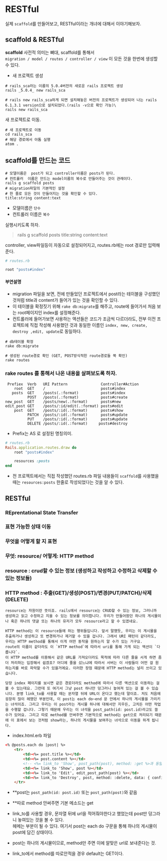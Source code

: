 # RESTful

실제 `scaffold`를 만들어보고, RESTful이라는 개녀에 대해서 이야기해보자.

## scaffold & RESTful

**scaffold** 사전적 의미는 뼈대,  scaffold를 통해서 <br>
`migration / model / routes / controller / view` 이 모든 것을 한번에 생성할 수 있다.

- 새 프로젝트 생성
```shell
# rails_sca라는 이름의 5.0.4버전의 새로운 rails 프로젝트 생성
rails _5.0.4_ new rails_sca

# rails new rails_sca하게 되면 설치해놓은 버전의 프로젝트가 생성되어 나는 rails 6.1.3.1 version으로 설치되었다.(rails -v으로 확인 가능)\
rails new rails_sca
```

새 프로젝트로 이동.
```shell
# 새 프로젝트로 이동
cd rails_sca
# 해당 경로에서 아톰 실행
atom .
```

## scaffold를 만드는 코드
```shell
# 모델이름은  post가 되고 controller이름은 posts가 된다.
# 컨트롤러  이름은 만드는 model이름의 복수로 만들어주는 것이 관례이다.
rails g scaffold posts
# migration파일의 기본적인 설정
# 한 줄로 모든 것이 만들어지는 것을 확인할 수 있다.
title:string content:text
```
- 모델이름은 `단수`
- 컨트롤러 이름은 `복수`

실행시키도록 하자.
> rails g scaffold posts title:string content:text

controller, view파일등이 자동으로 설정되어지고, routes.rb에는 root 경로만 입력해준다.
```Ruby
# routes.rb

root "posts#index"
```
#### 부연설명
- migration 파일을 보면, 전에 만들었던 프로젝트에서 post라는 테이블을 구성했던 것처럼 title과 content가 들어가 있는 것을 확인할 수 있다. 
- 이 테이블을 확정짓기 위해 `rake db:migrate`를 해주고, route에 들어가서 처음 보는 root페이지인 index를 설정해준다.
- 컨트롤러에 들어가보면 사용하는 액션들은 코드가 조금씩 다르더라도, 전부 이전 프로젝트에 직접 작성해 사용했던 것과 동일한 이름인 `index, new, create, destroy ,edit, update`로 동일하다.

```shell
# db테이블 확정
rake db:migrate

# 생성된 route경로 확인 (GET, POST방식적힌 route경로들 쭉 확인)
rake routes
```

### rake routes 를 통해서 나온 내용을 살펴보도록 하자.
```shell
 Prefiex  Verb   URI Pattern               Controller#Action
    root  GET    /                         posts#index
   posts  GET    /posts(.:format)          posts#index
          POST   /posts(.:format)          posts#create
new_post  GET    /posts/new(.:format)      posts#new
edit_post GET    /posts/:id/edit(.:format) posts#edit
    post  GET    /posts/:id(.:format)      posts#show
          PATCH  /posts/:id(.:format)      posts#update
          PUT    /posts/:id(.:format)      posts#update
          DELETE /posts/:id(.:format)     posts#destroy
```


- Prefix는 AS 로 설정된 명칭의미.


```Ruby
# routes.rb
Rails.application.routes.draw do
    root "posts#index"

    resources :posts
end
```
- 전 프로젝트에서는 직접 작성했던 routes.rb 파일 내용들이 `scaffold`를 사용했을 때는 `resources:posts` 한줄로 작성되었다는 것을 알 수 있다.

## RESTful
### REprentational State Transfer
### 표현 가능한 상태 이동
### 무엇을 어떻게 할 지 표현
### 무엇: resource/ 어떻게: HTTP method

### resource : crud할 수 있는 정보 (생성하고 작성하고 수정하고 삭제할 수 있는 정보들)

### HTTP method : 추출(GET)/생성(POST)/변경(PUT/PATCH)/삭제(DELETE)

```
resource는 자원이란 뜻이죠. rails에서 resource는 CRUD할 수 있는 정보, 그러니까 생성하고 읽고 수정하고 지울 수 있는 정보를 의미합니다. 우리가 만들어왔던 하나의 게시물이나 혹은 하나의 댓글 또는 하나의 유저가 모두 resource라고 할 수 있겠네요.

HTTP method는 이 resource들에 하는 행위들입니다. 앞서 말했듯, 우리는 이 게시물을 추출하거나 생성하고 또 변경하거나 제거할 수 있을 겁니다. 그래서 URI 패턴이 같더라도, 우리는 HTTP method를 통해서 이게 어떤 동작을 원하는지 알 수가 있는 거구요. 
route의 이름이 같더라도 이 `HTTP method`에 따라서 uri를 통해 가게 되는 액션이 `다릅니다`.
이 HTTP method를 이용해서 같은 URL를 가져오더라도 목적에 따라 다른 줄을 서게 하면 좀더 처리하는 입장해서 쉽겠죠? 어디에 줄을 섰느냐에 따라서 서버는 이 사람들이 어떤 걸 원하는지를 바로 파악할 수가 있을거에요. 이러한 장점 떄문에 HTTP method는 널리 쓰이고 있습니다.

당장 index 페이지를 보시면 같은 경로더라도 method에 따라서 다른 액션으로 이동하는 걸 볼 수 있는데요. 그런데 또 여기서 그냥 post 하나만 덩그러니 놓여져 있는 걸 볼 수 있습니다. 분명 link_to를 사용할 때는 문자열 뒤에 URL이 온다고 했는데 말이죠. 저도 처음에 굉장히 많이 헤맸던 부분인데, 이 post는 each do~end 문 안에서 하나의 게시물을 가리키는 녀석이죠. 그리고 우리는 이 post라는 게시물 하나에 대해서만 지우든, 고치든 어떤 작업을 수행할 겁니다. 그렇기 때문에 우리는 이 녀석을 post_path(id: post.id)라고도 쓸 수가 있어요. 그리고 따로 method를 안써주면 기본적으로 method는 get으로 처리되기 때문에 이 표에서 보는 것처럼 show라는, 하나의 게시물을 보여주는 녀석으로 이동을 하게 됩니다.
```
- index.html.erb 파일
```html
<% @posts.each do |post| %>
    <tr>
        <td><%= post.title %></td>
        <td><%= post.content %></td>
        <!-- <%= link_to 'Show', post_path(post), method: :get %>과 동일. Rails에서 post로 축약가능.-->
        <td><%= link_to 'Show', post %></td>
        <td><%= link_to 'Edit', edit_post_path(post) %></td>
        <td><%= link_to 'Destroy', post, method: :delete, data: { confirm: " Are you sure? " %></td>
    </tr>
```
- **post는 `post_path(id: post.id)` 또는 `post_path(post)`와 같음
- **따로 method 안써주면 기본 메소드는 get

- link_to를 사용할 경우, 문자열 뒤에 url을 적어줘야한다고 했었는데 post만 덩그라니 놓여있는 것을 볼 수 있다. <br>
헤메는 부분이 될 수 있다. 여기서 post는 each do 구문을 통해 하나의 게시물이 post에 담긴 상태이다.

- post는 하나의 게시물이므로, method만 주면 이에 알맞은 url로 보내준다는 것.

- link_to에서 method를 따로안적을 경우 default는 GET이다.